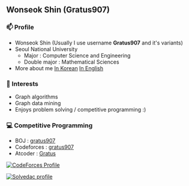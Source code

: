 ## Wonseok Shin (Gratus907)
### 📫 Profile
- Wonseok Shin (Usually I use username **Gratus907** and it's variants)
- Seoul National University
  - Major : Computer Science and Engineering
  - Double major : Mathematical Sciences
- More about me [In Korean](https://gratus907.github.io/about-me/) [In English](https://gratus907.github.io/about-me/eng/)

### 🤔 Interests
- Graph algorithms
- Graph data mining
- Enjoys problem solving / competitive programming :)

### 💻 Competitive Programming
- BOJ : [gratus907](https://www.acmicpc.net/user/gratus907)
- Codeforces : [gratus907](https://codeforces.com/profile/gratus907)
- Atcoder : [Gratus](https://atcoder.jp/users/Gratus)

[![CodeForces Profile](http://cf.leed.at/?id=gratus907)](https://codeforces.com/profile/gratus907)

[![Solvedac profile](http://mazassumnida.wtf/api/v2/generate_badge?boj=gratus907)](https://solved.ac/profile/gratus907)

